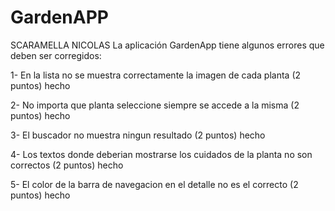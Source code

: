 # GardenAPP
SCARAMELLA NICOLAS
La aplicación GardenApp tiene algunos errores que deben ser corregidos:

1- En la lista no se muestra correctamente la imagen de cada planta (2 puntos) hecho

2- No importa que planta seleccione siempre se accede a la misma (2 puntos) hecho

3- El buscador no muestra ningun resultado (2 puntos) hecho

4- Los textos donde deberian mostrarse los cuidados de la planta no son correctos (2 puntos) hecho

5- El color de la barra de navegacion en el detalle no es el correcto (2 puntos) hecho
